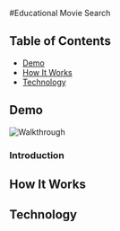 #Educational Movie Search

## Table of Contents

  - [Demo](#demo)
  - [How It Works](#how-it-works)
  - [Technology](#technology)

  ## Demo

  ![Walkthrough](images/full_metal_jacket.gif)

  ### Introduction


  ## How It Works


  ## Technology